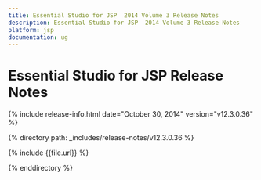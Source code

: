 ```yaml
---
title: Essential Studio for JSP  2014 Volume 3 Release Notes  
description: Essential Studio for JSP  2014 Volume 3 Release Notes  
platform: jsp
documentation: ug
---
```


# Essential Studio for JSP  Release Notes  

{% include release-info.html date="October 30, 2014"  version="v12.3.0.36" %} 


{% directory path: _includes/release-notes/v12.3.0.36 %}

{% include {{file.url}} %}

{% enddirectory %}